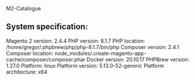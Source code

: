 M2-Catalogue

System specification:
------------------------
Magento 2 version: 2.4.4
PHP version: 8.1.7
PHP location: /home/gregor/.phpbrew/php/php-8.1.7/bin/php
Composer version: 2.4.1
Composer location: node_modules/.create-magento-app-cache/composer/composer.phar
Docker version: 20.10.17
PHPBrew version: 1.27.0
Platform: linux
Platform version: 5.13.0-52-generic
Platform architecture: x64
